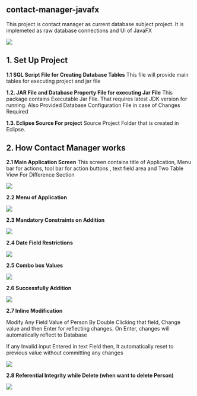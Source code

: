 


**contact-manager-javafx**
----------------------

This project is contact manager as current database subject project. It is implemeted as raw database connections and UI of JavaFX

![](SupportingDocuments/mainScreen.jpg?raw=true)


**1. Set Up Project**
---------------------


**1.1	SQL Script File for Creating Database Tables**
This file will provide main tables for executing project and jar file 

**1.2.	JAR File and Database Property File for executing Jar File**
This package contains Executable Jar File. That requires latest JDK version for running. Also Provided Database Configuration File in case of Changes Required

**1.3.	Eclipse Source For project**
Source Project Folder that is created in Eclipse.



**2. How Contact Manager works**
--------------------------------

**2.1	 Main Application Screen**
This screen contains title of Application, Menu bar for actions, tool bar for action buttons , text field area and Two Table View For Difference Section

![](SupportingDocuments/mainScreen.jpg?raw=true)


**2.2	Menu of Application**

![](SupportingDocuments/menu.jpg?raw=true)


**2.3	Mandatory Constraints on Addition**

![](SupportingDocuments/constraints.jpg?raw=true)


**2.4 Date Field Restrictions**

![](SupportingDocuments/dateVal.jpg?raw=true)


**2.5	Combo box Values**

![](SupportingDocuments/combo.jpg?raw=true)


**2.6	Successfully Addition** 

![](SupportingDocuments/add.jpg?raw=true)


**2.7	Inline Modification**

Modify Any Field Value of Person By Double Clicking that field, Change value and then Enter for reflecting changes. On Enter, changes will automatically reflect to Database

If any Invalid input Entered in text Field then, It automatically reset to previous value without committing any changes

![](SupportingDocuments/inline.jpg?raw=true)

**2.8	Referential Integrity while Delete (when want to delete Person)**

![](SupportingDocuments/delete.jpg?raw=true)